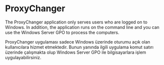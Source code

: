# ProxyChanger

The ProxyChanger application only serves users who are logged on to Windows. In addition, the application runs on the command line and you can use the Windows Server GPO to process the computers.

ProxyChanger uygulaması sadece Windows üzerinde oturumu açık olan kullanıcılara hizmet etmektedir. Bunun yanında ilgili uygulama komut satırı üzerinde çalışmakta olup Windows Server GPO ile bilgisayarlara işlem uygulayabilirsiniz.
